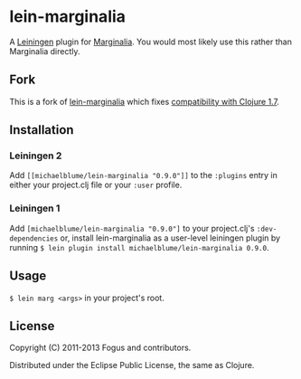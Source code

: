 # lein-marginalia

A [Leiningen](https://github.com/technomancy/leiningen) plugin for [Marginalia](https://github.com/MichaelBlume/marginalia).  You would most likely use this rather than Marginalia directly.

## Fork

This is a fork of [lein-marginalia](https://github.com/gdeer81/lein-marginalia)
which fixes [compatibility with Clojure
1.7](https://github.com/gdeer81/marginalia/issues/153).

## Installation

### Leiningen 2

Add `[[michaelblume/lein-marginalia "0.9.0"]]` to the `:plugins` entry in
either your project.clj file or your `:user` profile.

### Leiningen 1

Add `[michaelblume/lein-marginalia "0.9.0"]` to your project.clj's
`:dev-dependencies` or, install lein-marginalia as a user-level
leiningen plugin by running
`$ lein plugin install michaelblume/lein-marginalia 0.9.0`.

## Usage

`$ lein marg <args>` in your project's root.

License
-------

Copyright (C) 2011-2013 Fogus and contributors.

Distributed under the Eclipse Public License, the same as Clojure.
